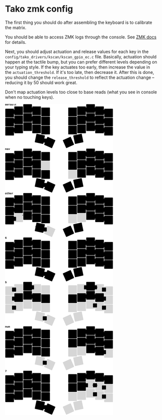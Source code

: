 # Tako zmk config

The first thing you should do after assembling the keyboard is to calibrate the matrix.

You should be able to access ZMK logs through the console. See [ZMK docs](https://zmk.dev/docs/development/usb-logging) for details.

Next, you should adjust actuation and release values for each key in the `config/tako_drivers/kscan/kscan_gpio_ec.c` file. Basically, actuation should happen at the tactile bump, but you can prefer different levels depending on your typing style. If the key actuates too early, then increase the value in the `actuation_threshold`. If it's too late, then decrease it. After this is done, you should change the `release_threshold` to reflect the actuation change – reducing it by 50 should work great.

Don't map actuation levels too close to base reads (what you see in console when no touching keys).

 <img src="keymap-drawer/tako.svg" >

